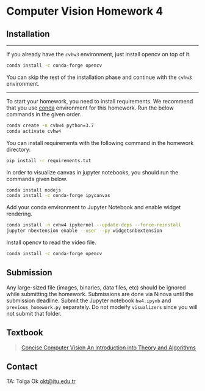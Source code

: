 # Computer Vision Homework 4

## Installation

---
 If you already have the ```cvhw3``` environment, just install opencv on top of it.

```bash
conda install -c conda-forge opencv
```

You can skip the rest of the installation phase and continue with the ```cvhw3``` environment.

---

To start your homework, you need to install requirements. We recommend that you use [conda](https://docs.conda.io/projects/conda/en/latest/user-guide/install/index.html) environment for this homework. Run the below commands in the given order.

```bash
conda create -n cvhw4 python=3.7
conda activate cvhw4
```

You can install requirements with the following command in the homework directory:

```bash
pip install -r requirements.txt
```

In order to visualize canvas in jupyter notebooks, you should run the commands given below.

```bash
conda install nodejs
conda install -c conda-forge ipycanvas
```

Add your conda environment to Jupyter Notebook and enable widget rendering.

```bash
conda install -n cvhw4 ipykernel --update-deps --force-reinstall
jupyter nbextension enable --user --py widgetsnbextension
```

Install opencv to read the video file.

```bash
conda install -c conda-forge opencv
```

## Submission

Any large-sized file (images, binaries, data files, etc) should be ignored while submitting the homework. Submissions are done via Ninova until the submission deadline. Submit the Jupyter notebook ```hw4.ipynb``` and ```previous_homework.py``` separately. Do not modeify ```visualizers``` since you will not submit that folder.

## Textbook

> [Concise Computer Vision
An Introduction
into Theory and Algorithms](https://doc.lagout.org/science/0_Computer%20Science/2_Algorithms/Concise%20Computer%20Vision_%20An%20Introduction%20into%20Theory%20and%20Algorithms%20%5BKlette%202014-01-20%5D.pdf)

## Contact

TA: Tolga Ok
okt@itu.edu.tr
